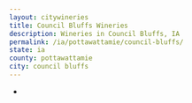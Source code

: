 ```yaml
---
layout: citywineries
title: Council Bluffs Wineries
description: Wineries in Council Bluffs, IA
permalink: /ia/pottawattamie/council-bluffs/
state: ia
county: pottawattamie
city: council bluffs
---
```

-
